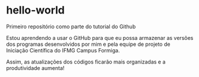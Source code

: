 # hello-world
Primeiro repositório como parte do tutorial do Github

Estou aprendendo a usar o GitHub para que eu possa armazenar as versões dos programas desenvolvidos por mim e pela equipe de projeto de Iniciação Científica do IFMG Campus Formiga.

Assim, as atualizações dos códigos ficarão mais organizadas e a produtividade aumenta! 
